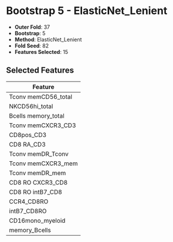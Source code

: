 # Bootstrap 5 - ElasticNet_Lenient

- **Outer Fold**: 37
- **Bootstrap**: 5
- **Method**: ElasticNet_Lenient
- **Fold Seed**: 82
- **Features Selected**: 15

## Selected Features

| Feature |
|---------|
| Tconv memCD56_total |
| NKCD56hi_total |
| Bcells memory_total |
| Tconv memCXCR3_CD3 |
| CD8pos_CD3 |
| CD8 RA_CD3 |
| Tconv memDR_Tconv |
| Tconv memCXCR3_mem |
| Tconv memDR_mem |
| CD8 RO CXCR3_CD8 |
| CD8 RO intB7_CD8 |
| CCR4_CD8RO |
| intB7_CD8RO |
| CD16mono_myeloid |
| memory_Bcells |
